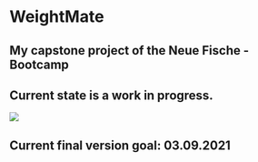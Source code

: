 # WeightMate

## My capstone project of the Neue Fische - Bootcamp

## Current state is a work in progress.


![](https://media.giphy.com/media/hrRJ41JB2zlgZiYcCw/giphy-downsized-large.gif?cid=ecf05e47hffxqeqmqhq1ktn59gnswa5h0yrpuvsgmcssvt2q&rid=giphy-downsized-large.gif&ct=g)

## Current final version goal: 03.09.2021
